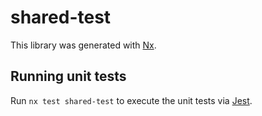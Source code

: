 # shared-test

This library was generated with [Nx](https://nx.dev).

## Running unit tests

Run `nx test shared-test` to execute the unit tests via [Jest](https://jestjs.io).
